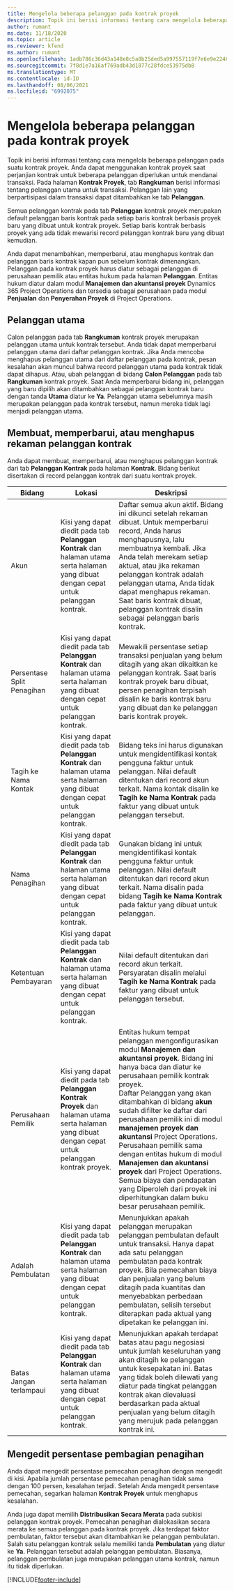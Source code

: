 ```yaml
---
title: Mengelola beberapa pelanggan pada kontrak proyek
description: Topik ini berisi informasi tentang cara mengelola beberapa pelanggan pada suatu kontrak proyek.
author: rumant
ms.date: 11/18/2020
ms.topic: article
ms.reviewer: kfend
ms.author: rumant
ms.openlocfilehash: 1adb786c36d43a148e8c5a8b25ded5a997557119f7e6e9e2248935ad4ed211d5
ms.sourcegitcommit: 7f8d1e7a16af769adb43d1877c28fdce53975db8
ms.translationtype: MT
ms.contentlocale: id-ID
ms.lasthandoff: 08/06/2021
ms.locfileid: "6992075"
---
```

# <a name="manage-multiple-customers-on-project-contracts"></a>Mengelola beberapa pelanggan pada kontrak proyek

Topik ini berisi informasi tentang cara mengelola beberapa pelanggan pada suatu kontrak proyek. Anda dapat menggunakan kontrak proyek saat perjanjian kontrak untuk beberapa pelanggan diperlukan untuk mendanai transaksi. Pada halaman **Kontrak Proyek**, tab **Rangkuman** berisi informasi tentang pelanggan utama untuk transaksi. Pelanggan lain yang berpartisipasi dalam transaksi dapat ditambahkan ke tab **Pelanggan**.

Semua pelanggan kontrak pada tab **Pelanggan** kontrak proyek merupakan default pelanggan baris kontrak pada setiap baris kontrak berbasis proyek baru yang dibuat untuk kontrak proyek. Setiap baris kontrak berbasis proyek yang ada tidak mewarisi record pelanggan kontrak baru yang dibuat kemudian.

Anda dapat menambahkan, memperbarui, atau menghapus kontrak dan pelanggan baris kontrak kapan pun sebelum kontrak dimenangkan. Pelanggan pada kontrak proyek harus diatur sebagai pelanggan di perusahaan pemilik atau entitas hukum pada halaman **Pelanggan**. Entitas hukum diatur dalam modul **Manajemen dan akuntansi proyek** Dynamics 365 Project Operations dan tersedia sebagai perusahaan pada modul **Penjualan** dan **Penyerahan Proyek** di Project Operations.

## <a name="primary-customers"></a>Pelanggan utama

Calon pelanggan pada tab **Rangkuman** kontrak proyek merupakan pelanggan utama untuk kontrak tersebut. Anda tidak dapat memperbarui pelanggan utama dari daftar pelanggan kontrak. Jika Anda mencoba menghapus pelanggan utama dari daftar pelanggan pada kontrak, pesan kesalahan akan muncul bahwa record pelanggan utama pada kontrak tidak dapat dihapus. Atau, ubah pelanggan di bidang **Calon Pelanggan** pada tab **Rangkuman** kontrak proyek. Saat Anda memperbarui bidang ini, pelanggan yang baru dipilih akan ditambahkan sebagai pelanggan kontrak baru dengan tanda **Utama** diatur ke **Ya**. Pelanggan utama sebelumnya masih merupakan pelanggan pada kontrak tersebut, namun mereka tidak lagi menjadi pelanggan utama.

## <a name="create-update-or-delete-a-contract-customer-record"></a>Membuat, memperbarui, atau menghapus rekaman pelanggan kontrak

Anda dapat membuat, memperbarui, atau menghapus pelanggan kontrak dari tab **Pelanggan Kontrak** pada halaman **Kontrak**. Bidang berikut disertakan di record pelanggan kontrak dari suatu kontrak proyek.

| **Bidang** | **Lokasi** | **Deskripsi** | 
| --- | --- | --- | 
| Akun | Kisi yang dapat diedit pada tab **Pelanggan Kontrak** dan halaman utama serta halaman yang dibuat dengan cepat untuk pelanggan kontrak. | Daftar semua akun aktif. Bidang ini dikunci setelah rekaman dibuat. Untuk memperbarui record, Anda harus menghapusnya, lalu membuatnya kembali. Jika Anda telah merekam setiap aktual, atau jika rekaman pelanggan kontrak adalah pelanggan utama, Anda tidak dapat menghapus rekaman. Saat baris kontrak dibuat, pelanggan kontrak disalin sebagai pelanggan baris kontrak. |
| Persentase Split Penagihan | Kisi yang dapat diedit pada tab **Pelanggan Kontrak** dan halaman utama serta halaman yang dibuat dengan cepat untuk pelanggan kontrak. | Mewakili persentase setiap transaksi penjualan yang belum ditagih yang akan dikaitkan ke pelanggan kontrak. Saat baris kontrak proyek baru dibuat, persen penagihan terpisah disalin ke baris kontrak baru yang dibuat dan ke pelanggan baris kontrak proyek. |
| Tagih ke Nama Kontak | Kisi yang dapat diedit pada tab **Pelanggan Kontrak** dan halaman utama serta halaman yang dibuat dengan cepat untuk pelanggan kontrak. | Bidang teks ini harus digunakan untuk mengidentifikasi kontak pengguna faktur untuk pelanggan. Nilai default ditentukan dari record akun terkait. Nama kontak disalin ke **Tagih ke Nama Kontrak** pada faktur yang dibuat untuk pelanggan tersebut. |
| Nama Penagihan | Kisi yang dapat diedit pada tab **Pelanggan Kontrak** dan halaman utama serta halaman yang dibuat dengan cepat untuk pelanggan kontrak. | Gunakan bidang ini untuk mengidentifikasi kontak pengguna faktur untuk pelanggan. Nilai default ditentukan dari record akun terkait. Nama disalin pada bidang **Tagih ke Nama Kontrak** pada faktur yang dibuat untuk pelanggan. |
| Ketentuan Pembayaran | Kisi yang dapat diedit pada tab **Pelanggan Kontrak** dan halaman utama serta halaman yang dibuat dengan cepat untuk pelanggan kontrak. | Nilai default ditentukan dari record akun terkait. Persyaratan disalin melalui **Tagih ke Nama Kontrak** pada faktur yang dibuat untuk pelanggan tersebut. |
| Perusahaan Pemilik | Kisi yang dapat diedit pada tab **Pelanggan Kontrak Proyek** dan halaman utama serta halaman yang dibuat dengan cepat untuk pelanggan kontrak proyek. | Entitas hukum tempat pelanggan mengonfigurasikan modul **Manajemen dan akuntansi proyek**. Bidang ini hanya baca dan diatur ke perusahaan pemilik kontrak proyek.</br>Daftar Pelanggan yang akan ditambahkan di bidang **akun** sudah difilter ke daftar dari perusahaan pemilik ini di modul **manajemen proyek dan akuntansi** Project Operations. Perusahaan pemilik sama dengan entitas hukum di modul **Manajemen dan akuntansi proyek** dari Project Operations. Semua biaya dan pendapatan yang Diperoleh dari proyek ini diperhitungkan dalam buku besar perusahaan pemilik. |
| Adalah Pembulatan | Kisi yang dapat diedit pada tab **Pelanggan Kontrak** dan halaman utama serta halaman yang dibuat dengan cepat untuk pelanggan kontrak. | Menunjukkan apakah pelanggan merupakan pelanggan pembulatan default untuk transaksi. Hanya dapat ada satu pelanggan pembulatan pada kontrak proyek. Bila pemecahan biaya dan penjualan yang belum ditagih pada kuantitas dan menyebabkan perbedaan pembulatan, selisih tersebut diterapkan pada aktual yang dipetakan ke pelanggan ini. |
| Batas Jangan terlampaui | Kisi yang dapat diedit pada tab **Pelanggan Kontrak** dan halaman utama serta halaman yang dibuat dengan cepat untuk pelanggan kontrak. | Menunjukkan apakah terdapat batas atau pagu negosiasi untuk jumlah keseluruhan yang akan ditagih ke pelanggan untuk kesepakatan ini. Batas yang tidak boleh dilewati yang diatur pada tingkat pelanggan kontrak akan dievaluasi berdasarkan pada aktual penjualan yang belum ditagih yang merujuk pada pelanggan kontrak ini. |

## <a name="edit-billing-split-percentages"></a>Mengedit persentase pembagian penagihan

Anda dapat mengedit persentase pemecahan penagihan dengan mengedit di kisi. Apabila jumlah persentase pemecahan penagihan tidak sama dengan 100 persen, kesalahan terjadi. Setelah Anda mengedit persentase pemecahan, segarkan halaman **Kontrak Proyek** untuk menghapus kesalahan.

Anda juga dapat memilih **Distribusikan Secara Merata** pada subkisi pelanggan kontrak proyek. Pemecahan penagihan dialokasikan secara merata ke semua pelanggan pada kontrak proyek. Jika terdapat faktor pembulatan, faktor tersebut akan ditambahkan ke pelanggan pembulatan. Salah satu pelanggan kontrak selalu memiliki tanda **Pembulatan** yang diatur ke **Ya**. Pelanggan tersebut adalah pelanggan pembulatan. Biasanya, pelanggan pembulatan juga merupakan pelanggan utama kontrak, namun itu tidak diperlukan.


[!INCLUDE[footer-include](../includes/footer-banner.md)]